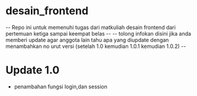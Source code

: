 # desain_frontend
-- Repo ini untuk memenuhi tugas dari matkuliah desain frontend dari pertemuan ketiga sampai keempat belas --
-- tolong infokan disini jika anda memberi update agar anggota lain tahu apa yang diupdate dengan menambahkan no urut versi (setelah 1.0 kemudian 1.0.1 kemudian 1.0.2) --

# Update 1.0
- penambahan fungsi login,dan session

